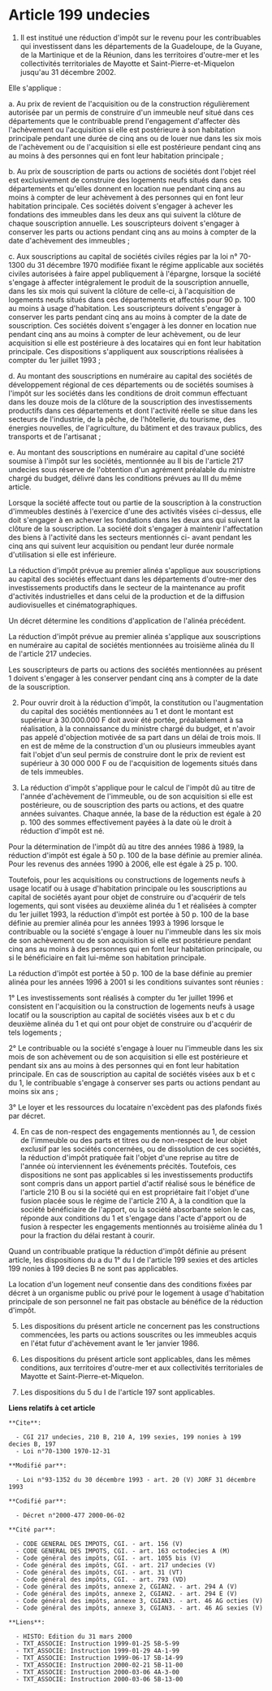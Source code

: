 # Article 199 undecies

1. Il est institué une réduction d'impôt sur le revenu pour les contribuables qui investissent dans les départements de la
Guadeloupe, de la Guyane, de la Martinique et de la Réunion, dans les territoires d'outre-mer et les collectivités
territoriales de Mayotte et Saint-Pierre-et-Miquelon jusqu'au 31 décembre 2002.

Elle s'applique :

a. Au prix de revient de l'acquisition ou de la construction régulièrement autorisée par un permis de construire d'un
immeuble neuf situé dans ces départements que le contribuable prend l'engagement d'affecter dès l'achèvement ou l'acquisition
si elle est postérieure à son habitation principale pendant une durée de cinq ans ou de louer nue dans les six mois de
l'achèvement ou de l'acquisition si elle est postérieure pendant cinq ans au moins à des personnes qui en font leur
habitation principale ;

b. Au prix de souscription de parts ou actions de sociétés dont l'objet réel est exclusivement de construire des logements
neufs situés dans ces départements et qu'elles donnent en location nue pendant cinq ans au moins à compter de leur achèvement
à des personnes qui en font leur habitation principale. Ces sociétés doivent s'engager à achever les fondations des immeubles
dans les deux ans qui suivent la clôture de chaque souscription annuelle. Les souscripteurs doivent s'engager à conserver les
parts ou actions pendant cinq ans au moins à compter de la date d'achèvement des immeubles ;

c. Aux souscriptions au capital de sociétés civiles régies par la loi n° 70-1300 du 31 décembre 1970 modifiée fixant le
régime applicable aux sociétés civiles autorisées à faire appel publiquement à l'épargne, lorsque la société s'engage à
affecter intégralement le produit de la souscription annuelle, dans les six mois qui suivent la clôture de celle-ci, à
l'acquisition de logements neufs situés dans ces départements et affectés pour 90 p. 100 au moins à usage d'habitation. Les
souscripteurs doivent s'engager à conserver les parts pendant cinq ans au moins à compter de la date de souscription. Ces
sociétés doivent s'engager à les donner en location nue pendant cinq ans au moins à compter de leur achèvement, ou de leur
acquisition si elle est postérieure à des locataires qui en font leur habitation principale. Ces dispositions s'appliquent
aux souscriptions réalisées à compter du 1er juillet 1993 ;

d. Au montant des souscriptions en numéraire au capital des sociétés de développement régional de ces départements ou de
sociétés soumises à l'impôt sur les sociétés dans les conditions de droit commun effectuant dans les douze mois de la clôture
de la souscription des investissements productifs dans ces départements et dont l'activité réelle se situe dans les secteurs
de l'industrie, de la pêche, de l'hôtellerie, du tourisme, des énergies nouvelles, de l'agriculture, du bâtiment et des
travaux publics, des transports et de l'artisanat ;

e. Au montant des souscriptions en numéraire au capital d'une société soumise à l'impôt sur les sociétés, mentionnée au II
bis de l'article 217 undecies sous réserve de l'obtention d'un agrément préalable du ministre chargé du budget, délivré dans
les conditions prévues au III du même article.

Lorsque la société affecte tout ou partie de la souscription à la construction d'immeubles destinés à l'exercice d'une des
activités visées ci-dessus, elle doit s'engager à en achever les fondations dans les deux ans qui suivent la clôture de la
souscription. La société doit s'engager à maintenir l'affectation des biens à l'activité dans les secteurs mentionnés ci-
avant pendant les cinq ans qui suivent leur acquisition ou pendant leur durée normale d'utilisation si elle est inférieure.

La réduction d'impôt prévue au premier alinéa s'applique aux souscriptions au capital des sociétés effectuant dans les
départements d'outre-mer des investissements productifs dans le secteur de la maintenance au profit d'activités industrielles
et dans celui de la production et de la diffusion audiovisuelles et cinématographiques.

Un décret détermine les conditions d'application de l'alinéa précédent.

La réduction d'impôt prévue au premier alinéa s'applique aux souscriptions en numéraire au capital de sociétés mentionnées au
troisième alinéa du II de l'article 217 undecies.

Les souscripteurs de parts ou actions des sociétés mentionnées au présent 1 doivent s'engager à les conserver pendant cinq
ans à compter de la date de la souscription.

2. Pour ouvrir droit à la réduction d'impôt, la constitution ou l'augmentation du capital des sociétés mentionnées au 1 et
dont le montant est supérieur à 30.000.000 F doit avoir été portée, préalablement à sa réalisation, à la connaissance du
ministre chargé du budget, et n'avoir pas appelé d'objection motivée de sa part dans un délai de trois mois. Il en est de
même de la construction d'un ou plusieurs immeubles ayant fait l'objet d'un seul permis de construire dont le prix de revient
est supérieur à 30 000 000 F ou de l'acquisition de logements situés dans de tels immeubles.

3. La réduction d'impôt s'applique pour le calcul de l'impôt dû au titre de l'année d'achèvement de l'immeuble, ou de son
acquisition si elle est postérieure, ou de souscription des parts ou actions, et des quatre années suivantes. Chaque année,
la base de la réduction est égale à 20 p. 100 des sommes effectivement payées à la date où le droit à réduction d'impôt est
né.

Pour la détermination de l'impôt dû au titre des années 1986 à 1989, la réduction d'impôt est égale à 50 p. 100 de la base
définie au premier alinéa. Pour les revenus des années 1990 à 2006, elle est égale à 25 p. 100.

Toutefois, pour les acquisitions ou constructions de logements neufs à usage locatif ou à usage d'habitation principale ou
les souscriptions au capital de sociétés ayant pour objet de construire ou d'acquérir de tels logements, qui sont visées au
deuxième alinéa du 1 et réalisées à compter du 1er juillet 1993, la réduction d'impôt est portée à 50 p. 100 de la base
définie au premier alinéa pour les années 1993 à 1996 lorsque le contribuable ou la société s'engage à louer nu l'immeuble
dans les six mois de son achèvement ou de son acquisition si elle est postérieure pendant cinq ans au moins à des personnes
qui en font leur habitation principale, ou si le bénéficiaire en fait lui-même son habitation principale.

La réduction d'impôt est portée à 50 p. 100 de la base définie au premier alinéa pour les années 1996 à 2001 si les
conditions suivantes sont réunies :

1° Les investissements sont réalisés à compter du 1er juillet 1996 et consistent en l'acquisition ou la construction de
logements neufs à usage locatif ou la souscription au capital de sociétés visées aux b et c du deuxième alinéa du 1 et qui
ont pour objet de construire ou d'acquérir de tels logements ;

2° Le contribuable ou la société s'engage à louer nu l'immeuble dans les six mois de son achèvement ou de son acquisition si
elle est postérieure et pendant six ans au moins à des personnes qui en font leur habitation principale. En cas de
souscription au capital de sociétés visées aux b et c du 1, le contribuable s'engage à conserver ses parts ou actions pendant
au moins six ans ;

3° Le loyer et les ressources du locataire n'excèdent pas des plafonds fixés par décret.

4. En cas de non-respect des engagements mentionnés au 1, de cession de l'immeuble ou des parts et titres ou de non-respect
de leur objet exclusif par les sociétés concernées, ou de dissolution de ces sociétés, la réduction d'impôt pratiquée fait
l'objet d'une reprise au titre de l'année où interviennent les événements précités. Toutefois, ces dispositions ne sont pas
applicables si les investissements productifs sont compris dans un apport partiel d'actif réalisé sous le bénéfice de
l'article 210 B ou si la société qui en est propriétaire fait l'objet d'une fusion placée sous le régime de l'article 210 A,
à la condition que la société bénéficiaire de l'apport, ou la société absorbante selon le cas, réponde aux conditions du 1 et
s'engage dans l'acte d'apport ou de fusion à respecter les engagements mentionnés au troisième alinéa du 1 pour la fraction
du délai restant à courir.

Quand un contribuable pratique la réduction d'impôt définie au présent article, les dispositions du a du 1° du I de l'article
199 sexies et des articles 199 nonies à 199 decies B ne sont pas applicables.

La location d'un logement neuf consentie dans des conditions fixées par décret à un organisme public ou privé pour le
logement à usage d'habitation principale de son personnel ne fait pas obstacle au bénéfice de la réduction d'impôt.

5. Les dispositions du présent article ne concernent pas les constructions commencées, les parts ou actions souscrites ou les
immeubles acquis en l'état futur d'achèvement avant le 1er janvier 1986.

6. Les dispositions du présent article sont applicables, dans les mêmes conditions, aux territoires d'outre-mer et aux
collectivités territoriales de Mayotte et Saint-Pierre-et-Miquelon.

7. Les dispositions du 5 du I de l'article 197 sont applicables.

**Liens relatifs à cet article**

	**Cite**:

	  - CGI 217 undecies, 210 B, 210 A, 199 sexies, 199 nonies à 199 decies B, 197
	  - Loi n°70-1300 1970-12-31

	**Modifié par**:

	  - Loi n°93-1352 du 30 décembre 1993 - art. 20 (V) JORF 31 décembre 1993

	**Codifié par**:

	  - Décret n°2000-477 2000-06-02

	**Cité par**:

	  - CODE GENERAL DES IMPOTS, CGI. - art. 156 (V)
	  - CODE GENERAL DES IMPOTS, CGI. - art. 163 octodecies A (M)
	  - Code général des impôts, CGI. - art. 1055 bis (V)
	  - Code général des impôts, CGI. - art. 217 undecies (V)
	  - Code général des impôts, CGI. - art. 31 (VT)
	  - Code général des impôts, CGI. - art. 793 (VD)
	  - Code général des impôts, annexe 2, CGIAN2. - art. 294 A (V)
	  - Code général des impôts, annexe 2, CGIAN2. - art. 294 E (V)
	  - Code général des impôts, annexe 3, CGIAN3. - art. 46 AG octies (V)
	  - Code général des impôts, annexe 3, CGIAN3. - art. 46 AG sexies (V)

	**Liens**:

	  - HISTO: Edition du 31 mars 2000
	  - TXT_ASSOCIE: Instruction 1999-01-25 5B-5-99
	  - TXT_ASSOCIE: Instruction 1999-01-29 4A-1-99
	  - TXT_ASSOCIE: Instruction 1999-06-17 5B-14-99
	  - TXT_ASSOCIE: Instruction 2000-02-21 5B-11-00
	  - TXT_ASSOCIE: Instruction 2000-03-06 4A-3-00
	  - TXT_ASSOCIE: Instruction 2000-03-06 5B-13-00
